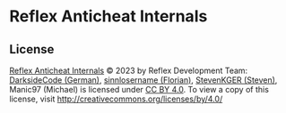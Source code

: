 # Reflex Anticheat Internals

## License

 [Reflex Anticheat Internals][reflex-anticheat-internals] © 2023 by Reflex Development Team: [DarksideCode (German)][dev-german], [sinnlosername (Florian)][dev-florian], [StevenKGER (Steven)][dev-steven], Manic97 (Michael) is licensed under [CC BY 4.0][license]. To view a copy of this license, visit http://creativecommons.org/licenses/by/4.0/ 










[reflex-anticheat-internals]: https://github.com/MeGysssTaa/reflex-anticheat-internals
[dev-german]: https://github.com/MeGysssTaa
[dev-florian]: https://github.com/sinnlosername
[dev-steven]: https://github.com/StevenKGER
[license]: http://creativecommons.org/licenses/by/4.0
